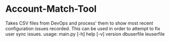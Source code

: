 # Account-Match-Tool
Takes CSV files from DevOps and process' them to show most recent configuration issues recorded. 
This can be used in order to attempt to fix user sync issues.
usage: main.py [-h] help [-v] version  dbuserfile leuserfile
